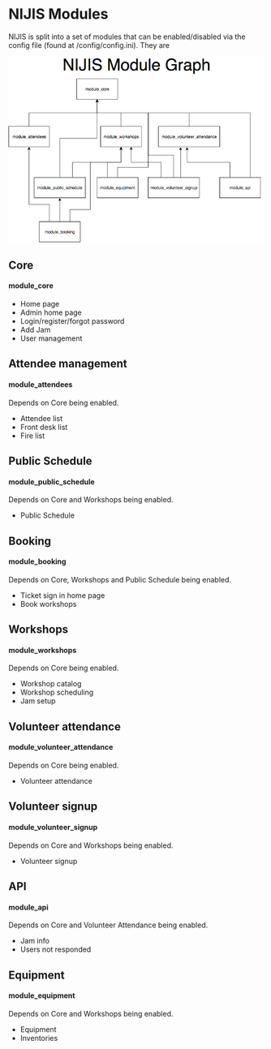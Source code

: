 # NIJIS Modules   

NIJIS is split into a set of modules that can be enabled/disabled via the config file (found at /config/config.ini). They are

![](images/NIJIS_modules_diagram.jpg)

## Core
#### module_core
 - Home page
 - Admin home page
 - Login/register/forgot password
 - Add Jam
 - User management

## Attendee management
#### module_attendees
Depends on Core being enabled.
 - Attendee list
 - Front desk list
 - Fire list

## Public Schedule
#### module_public_schedule
Depends on Core and Workshops being enabled.
 - Public Schedule

## Booking
#### module_booking
Depends on Core, Workshops and Public Schedule being enabled.
 - Ticket sign in home page
 - Book workshops

## Workshops
#### module_workshops
Depends on Core being enabled.
 - Workshop catalog
 - Workshop scheduling
 - Jam setup
 
 
## Volunteer attendance
#### module_volunteer_attendance
Depends on Core being enabled.
 - Volunteer attendance


## Volunteer signup
#### module_volunteer_signup
Depends on Core and Workshops being enabled.
 - Volunteer signup

## API
#### module_api
Depends on Core and Volunteer Attendance being enabled.
 - Jam info
 - Users not responded

## Equipment
#### module_equipment
Depends on Core and Workshops being enabled.
 - Equipment
 - Inventories
